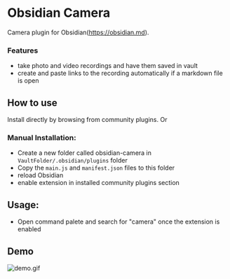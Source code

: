# Obsidian Camera

Camera plugin for Obsidian(https://obsidian.md).

### Features

-   take photo and video recordings and have them saved in vault
-   create and paste links to the recording automatically if a markdown file is open

## How to use

Install directly by browsing from community plugins. Or

### Manual Installation:

-   Create a new folder called obsidian-camera in `VaultFolder/.obsidian/plugins` folder
-   Copy the `main.js` and `manifest.json` files to this folder
-   reload Obsidian
-   enable extension in installed community plugins section

## Usage:

-   Open command palete and search for "camera" once the extension is enabled

## Demo

![demo.gif](demo.gif)
